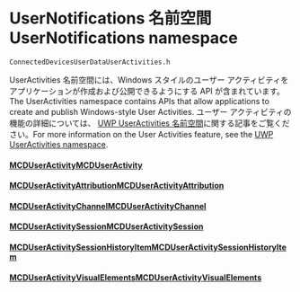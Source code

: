 # <a name="usernotifications-namespace"></a><span data-ttu-id="1eefd-101">UserNotifications 名前空間</span><span class="sxs-lookup"><span data-stu-id="1eefd-101">UserNotifications namespace</span></span>
```
ConnectedDevicesUserDataUserActivities.h
```

<span data-ttu-id="1eefd-102">UserActivities 名前空間には、Windows スタイルのユーザー アクティビティをアプリケーションが作成および公開できるようにする API が含まれています。</span><span class="sxs-lookup"><span data-stu-id="1eefd-102">The UserActivities namespace contains APIs that allow applications to create and publish Windows-style User Activities.</span></span> <span data-ttu-id="1eefd-103">ユーザー アクティビティの機能の詳細については、 [UWP UserActivities 名前空間](https://docs.microsoft.com/uwp/api/windows.applicationmodel.useractivities)に関する記事をご覧ください。</span><span class="sxs-lookup"><span data-stu-id="1eefd-103">For more information on the User Activities feature, see the [UWP UserActivities namespace](https://docs.microsoft.com/uwp/api/windows.applicationmodel.useractivities).</span></span>

#### <a name="mcduseractivitymcduseractivitymd"></a>[<span data-ttu-id="1eefd-104">MCDUserActivity</span><span class="sxs-lookup"><span data-stu-id="1eefd-104">MCDUserActivity</span></span>](MCDUserActivity.md)
#### <a name="mcduseractivityattributionmcduseractivityattributionmd"></a>[<span data-ttu-id="1eefd-105">MCDUserActivityAttribution</span><span class="sxs-lookup"><span data-stu-id="1eefd-105">MCDUserActivityAttribution</span></span>](MCDUserActivityAttribution.md)
#### <a name="mcduseractivitychannelmcduseractivitychannelmd"></a>[<span data-ttu-id="1eefd-106">MCDUserActivityChannel</span><span class="sxs-lookup"><span data-stu-id="1eefd-106">MCDUserActivityChannel</span></span>](MCDUserActivityChannel.md)
#### <a name="mcduseractivitysessionmcduseractivitysessionmd"></a>[<span data-ttu-id="1eefd-107">MCDUserActivitySession</span><span class="sxs-lookup"><span data-stu-id="1eefd-107">MCDUserActivitySession</span></span>](MCDUserActivitySession.md)
#### <a name="mcduseractivitysessionhistoryitemmcduseractivitysessionhistoryitemmd"></a>[<span data-ttu-id="1eefd-108">MCDUserActivitySessionHistoryItem</span><span class="sxs-lookup"><span data-stu-id="1eefd-108">MCDUserActivitySessionHistoryItem</span></span>](MCDUserActivitySessionHistoryItem.md)
#### <a name="mcduseractivityvisualelementsmcduseractivityvisualelementsmd"></a>[<span data-ttu-id="1eefd-109">MCDUserActivityVisualElements</span><span class="sxs-lookup"><span data-stu-id="1eefd-109">MCDUserActivityVisualElements</span></span>](MCDUserActivityVisualElements.md)